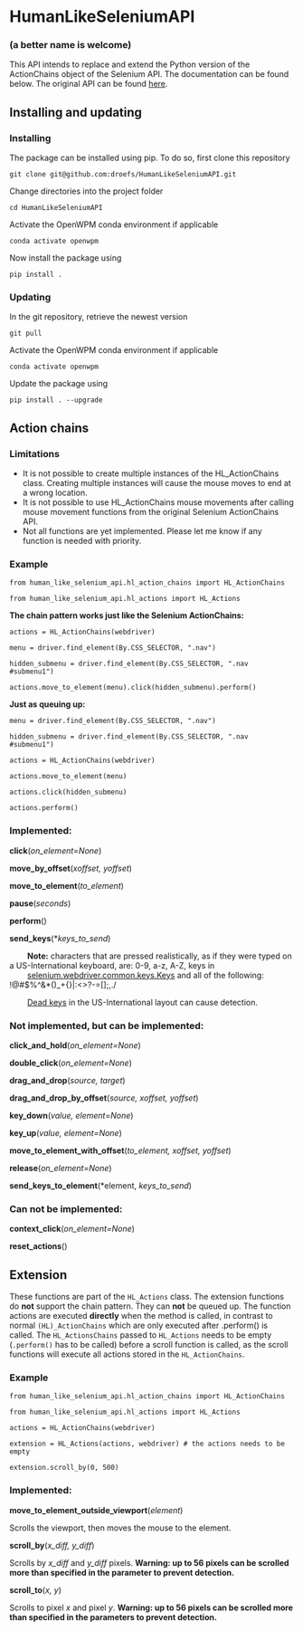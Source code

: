 # HumanLikeSeleniumAPI

### (a better name is welcome)

This API intends to replace and extend the Python version of the ActionChains object of the Selenium API. The documentation can be found below. The original API can be found [here](https://www.selenium.dev/selenium/docs/api/py/webdriver/selenium.webdriver.common.action_chains.html).

## Installing and updating

### Installing

The package can be installed using pip. To do so, first clone this repository

`git clone git@github.com:droefs/HumanLikeSeleniumAPI.git`

Change directories into the project folder

`cd HumanLikeSeleniumAPI`

Activate the OpenWPM conda environment if applicable

`conda activate openwpm`

Now install the package using

`pip install .`

### Updating

In the git repository, retrieve the newest version

`git pull`

Activate the OpenWPM conda environment if applicable

`conda activate openwpm`

Update the package using

`pip install . --upgrade`

## Action chains

### Limitations

- It is not possible to create multiple instances of the HL_ActionChains class. Creating multiple instances will cause the mouse moves to end at a wrong location.
- It is not possible to use HL_ActionChains mouse movements after calling mouse movement functions from the original Selenium ActionChains API.
- Not all functions are yet implemented. Please let me know if any function is needed with priority.

### Example

`from human_like_selenium_api.hl_action_chains import HL_ActionChains`

`from human_like_selenium_api.hl_actions import HL_Actions`

**The chain pattern works just like the Selenium ActionChains:**

`actions = HL_ActionChains(webdriver)`

`menu = driver.find_element(By.CSS_SELECTOR, ".nav")`

`hidden_submenu = driver.find_element(By.CSS_SELECTOR, ".nav #submenu1")`

`actions.move_to_element(menu).click(hidden_submenu).perform()`

**Just as queuing up:**

`menu = driver.find_element(By.CSS_SELECTOR, ".nav")`

`hidden_submenu = driver.find_element(By.CSS_SELECTOR, ".nav #submenu1")`

`actions = HL_ActionChains(webdriver)`

`actions.move_to_element(menu)`

`actions.click(hidden_submenu)`

`actions.perform()`

### Implemented:

**click**(*on_element=None*)

**move_by_offset**(*xoffset, yoffset*)

**move_to_element**(*to_element*)

**pause**(*seconds*)

**perform**()

**send_keys**(**keys_to_send*)

&nbsp;&nbsp;&nbsp;&nbsp;&nbsp;&nbsp;&nbsp; **Note:** characters that are pressed realistically, as if they were typed on a US-International keyboard, are: 0-9, a-z, A-Z, keys in &nbsp;&nbsp;&nbsp;&nbsp;&nbsp;&nbsp;&nbsp;&nbsp;[selenium.webdriver.common.keys.Keys](https://www.selenium.dev/selenium/docs/api/py/webdriver/selenium.webdriver.common.keys.html#module-selenium.webdriver.common.keys) and all of the following: !@#$%^&*()_+{}|:<>?-=[]\;,./

&nbsp;&nbsp;&nbsp;&nbsp;&nbsp;&nbsp;&nbsp; [Dead keys](https://en.wikipedia.org/wiki/Dead_key) in the US-International layout can cause detection.

### Not implemented, but can be implemented:

**click_and_hold**(*on_element=None*)

**double_click**(*on_element=None*)

**drag_and_drop**(*source, target*)

**drag_and_drop_by_offset**(*source, xoffset, yoffset*)

**key_down**(*value, element=None*)

**key_up**(*value, element=None*)

**move_to_element_with_offset**(*to_element, xoffset, yoffset*)

**release**(*on_element=None*)

**send_keys_to_element**(*element, *keys_to_send*)

### Can not be implemented:

**context_click**(*on_element=None*)

**reset_actions**()


## Extension

These functions are part of the `HL_Actions` class. The extension functions do **not** support the chain pattern. They can **not** be queued up. The function actions are executed **directly** when the method is called, in contrast to normal `(HL)_ActionChains` which are only executed after .perform() is called. The `HL_ActionsChains` passed to `HL_Actions` needs to be empty (`.perform()` has to be called) before a scroll function is called, as the scroll functions will execute all actions stored in the `HL_ActionChains`.

### Example

`from human_like_selenium_api.hl_action_chains import HL_ActionChains`

`from human_like_selenium_api.hl_actions import HL_Actions`

`actions = HL_ActionChains(webdriver)`

`extension = HL_Actions(actions, webdriver) # the actions needs to be empty`

`extension.scroll_by(0, 500)`

### Implemented:

**move_to_element_outside_viewport**(*element*)

Scrolls the viewport, then moves the mouse to the element.

**scroll_by**(*x_diff, y_diff*)

Scrolls by *x_diff* and *y_diff* pixels. **Warning: up to 56 pixels can be scrolled more than specified in the parameter to prevent detection.**

**scroll_to**(*x, y*)

Scrolls to pixel *x* and pixel *y*. **Warning: up to 56 pixels can be scrolled more than specified in the parameters to prevent detection.**

